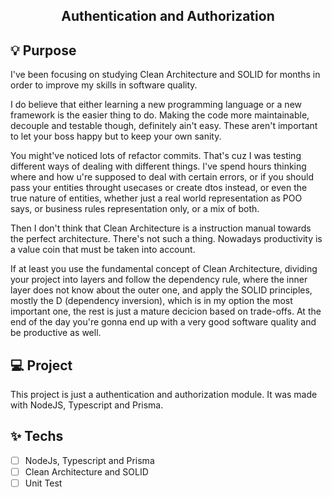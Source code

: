 <div align="center">

## Authentication and Authorization

</div>

##

## 💡 Purpose

I've been focusing on studying Clean Architecture and SOLID for months in order to improve my skills in software quality. 

I do believe that either learning a new programming language or a new framework is the easier thing to do. Making the code more maintainable, decouple and testable though, definitely ain't easy. These aren't important to let your boss happy but to keep your own sanity.

You might've noticed lots of refactor commits. That's cuz I was testing different ways of dealing with different things. I've spend hours thinking where and how u're supposed to deal with certain errors, or if you should pass your entities throught usecases or create dtos instead, or even the true nature of entities, whether just a real world representation as POO says, or business rules representation only, or a mix of both.

Then I don't think that Clean Architecture is a instruction manual towards the perfect architecture. There's not such a thing. Nowadays productivity is a value coin that must be taken into account. 

If at least you use the fundamental concept of Clean Architecture, dividing your project into layers and follow the dependency rule, where the inner layer does not know about the outer one, and apply the SOLID principles, mostly the D (dependency inversion), which is in my option the most important one, the rest is just a mature decicion based on trade-offs. At the end of the day you're gonna end up with a very good software quality and be productive as well.


## 💻 Project

This project is just a authentication and authorization module. It was made with NodeJS, Typescript and Prisma.

## ✨ Techs

- [ ] NodeJs, Typescript and Prisma
- [ ] Clean Architecture and SOLID
- [ ] Unit Test